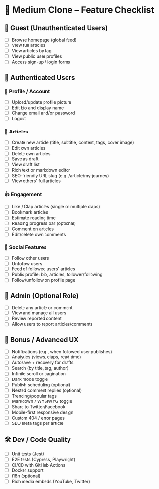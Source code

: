 # 📰 Medium Clone – Feature Checklist

## 🧭 Guest (Unauthenticated Users)

- [ ] Browse homepage (global feed)
- [ ] View full articles
- [ ] View articles by tag
- [ ] View public user profiles
- [ ] Access sign-up / login forms

## 🔐 Authenticated Users

### 👤 Profile / Account

- [ ] Upload/update profile picture
- [ ] Edit bio and display name
- [ ] Change email and/or password
- [ ] Logout

### 📰 Articles

- [ ] Create new article (title, subtitle, content, tags, cover image)
- [ ] Edit own articles
- [ ] Delete own articles
- [ ] Save as draft
- [ ] View draft list
- [ ] Rich text or markdown editor
- [ ] SEO-friendly URL slug (e.g. /article/my-journey)
- [ ] View others' full articles

### 👍 Engagement

- [ ] Like / Clap articles (single or multiple claps)
- [ ] Bookmark articles
- [ ] Estimate reading time
- [ ] Reading progress bar (optional)
- [ ] Comment on articles
- [ ] Edit/delete own comments

### 👥 Social Features

- [ ] Follow other users
- [ ] Unfollow users
- [ ] Feed of followed users' articles
- [ ] Public profile: bio, articles, follower/following
- [ ] Follow/unfollow on profile page

## 🧰 Admin (Optional Role)

- [ ] Delete any article or comment
- [ ] View and manage all users
- [ ] Review reported content
- [ ] Allow users to report articles/comments

## 🔔 Bonus / Advanced UX

- [ ] Notifications (e.g., when followed user publishes)
- [ ] Analytics (views, claps, read time)
- [ ] Autosave + recovery for drafts
- [ ] Search (by title, tag, author)
- [ ] Infinite scroll or pagination
- [ ] Dark mode toggle
- [ ] Publish scheduling (optional)
- [ ] Nested comment replies (optional)
- [ ] Trending/popular tags
- [ ] Markdown / WYSIWYG toggle
- [ ] Share to Twitter/Facebook
- [ ] Mobile-first responsive design
- [ ] Custom 404 / error pages
- [ ] SEO meta tags per article

## 🛠️ Dev / Code Quality

- [ ] Unit tests (Jest)
- [ ] E2E tests (Cypress, Playwright)
- [ ] CI/CD with GitHub Actions
- [ ] Docker support
- [ ] i18n (optional)
- [ ] Rich media embeds (YouTube, Twitter)
